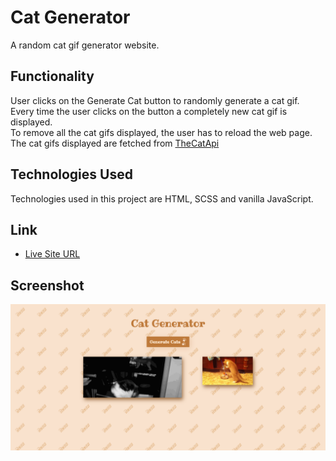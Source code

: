 # Cat Generator

A random cat gif generator website.
 
 ## Functionality
 
 User clicks on the Generate Cat button to randomly generate a cat gif.  
 Every time the user clicks on the button a completely new cat gif is displayed.  
 To remove all the cat gifs displayed, the user has to reload the web page.  
 The cat gifs displayed are fetched from [TheCatApi](https://docs.thecatapi.com/)  
 
## Technologies Used

Technologies used in this project are HTML, SCSS and vanilla JavaScript.

## Link

- [Live Site URL](https://afreenalam198.github.io/catGenerator)

## Screenshot

![](./assets/screenshot.PNG)
